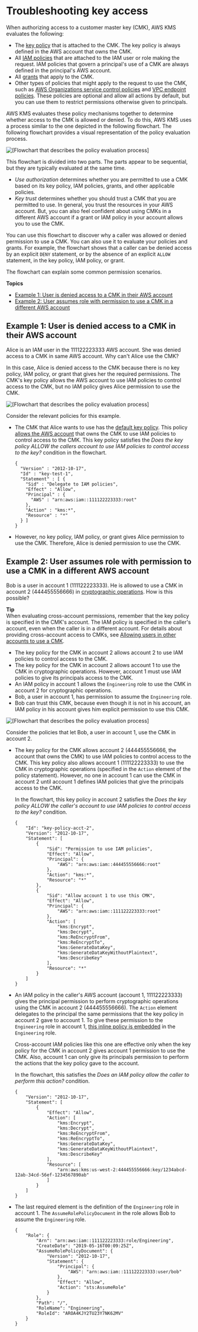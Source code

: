 # Troubleshooting key access<a name="policy-evaluation"></a>

When authorizing access to a customer master key \(CMK\), AWS KMS evaluates the following:
+ The [key policy](determining-access-key-policy.md) that is attached to the CMK\. The key policy is always defined in the AWS account that owns the CMK\. 
+ All [IAM policies](determining-access-iam-policies.md) that are attached to the IAM user or role making the request\. IAM policies that govern a principal's use of a CMK are always defined in the principal's AWS account\.
+ All [grants](determining-access-grants.md) that apply to the CMK\.
+ Other types of policies that might apply to the request to use the CMK, such as [AWS Organizations service control policies](https://docs.aws.amazon.com/organizations/latest/userguide/orgs_manage_policies_type-auth.html#orgs_manage_policies_scp) and [VPC endpoint policies](kms-vpc-endpoint.md#vpce-policy)\. These policies are optional and allow all actions by default, but you can use them to restrict permissions otherwise given to principals\.

AWS KMS evaluates these policy mechanisms together to determine whether access to the CMK is allowed or denied\. To do this, AWS KMS uses a process similar to the one depicted in the following flowchart\. The following flowchart provides a visual representation of the policy evaluation process\.

![\[Flowchart that describes the policy evaluation process\]](http://docs.aws.amazon.com/kms/latest/developerguide/images/kms-auth-flow-2020.png)

This flowchart is divided into two parts\. The parts appear to be sequential, but they are typically evaluated at the same time\.
+ *Use authorization* determines whether you are permitted to use a CMK based on its key policy, IAM policies, grants, and other applicable policies\.
+ *Key trust* determines whether you should trust a CMK that you are permitted to use\. In general, you trust the resources in your AWS account\. But, you can also feel confident about using CMKs in a different AWS account if a grant or IAM policy in your account allows you to use the CMK\.

You can use this flowchart to discover why a caller was allowed or denied permission to use a CMK\. You can also use it to evaluate your policies and grants\. For example, the flowchart shows that a caller can be denied access by an explicit `DENY` statement, or by the absence of an explicit `ALLOW` statement, in the key policy, IAM policy, or grant\.

The flowchart can explain some common permission scenarios\.

**Topics**
+ [Example 1: User is denied access to a CMK in their AWS account](#example-no-iam)
+ [Example 2: User assumes role with permission to use a CMK in a different AWS account](#example-cross-acct)

## Example 1: User is denied access to a CMK in their AWS account<a name="example-no-iam"></a>

Alice is an IAM user in the 111122223333 AWS account\. She was denied access to a CMK in same AWS account\. Why can't Alice use the CMK?

In this case, Alice is denied access to the CMK because there is no key policy, IAM policy, or grant that gives her the required permissions\. The CMK's key policy allows the AWS account to use IAM policies to control access to the CMK, but no IAM policy gives Alice permission to use the CMK\.

![\[Flowchart that describes the policy evaluation process\]](http://docs.aws.amazon.com/kms/latest/developerguide/images/kms-auth-flow-Alice.png)

Consider the relevant policies for this example\.
+ The CMK that Alice wants to use has the [default key policy](key-policies.md#key-policy-default)\. This policy [allows the AWS account](key-policies.md#key-policy-default-allow-root-enable-iam) that owns the CMK to use IAM policies to control access to the CMK\. This key policy satisfies the *Does the key policy ALLOW the callers account to use IAM policies to control access to the key?* condition in the flowchart\.

  ```
  {
    "Version" : "2012-10-17",
    "Id" : "key-test-1",
    "Statement" : [ {
      "Sid" : "Delegate to IAM policies",
      "Effect" : "Allow",
      "Principal" : {
        "AWS" : "arn:aws:iam::111122223333:root"
      },
      "Action" : "kms:*",
      "Resource" : "*"
    } ]
  }
  ```
+ However, no key policy, IAM policy, or grant gives Alice permission to use the CMK\. Therefore, Alice is denied permission to use the CMK\.

## Example 2: User assumes role with permission to use a CMK in a different AWS account<a name="example-cross-acct"></a>

Bob is a user in account 1 \(111122223333\)\. He is allowed to use a CMK in account 2 \(444455556666\) in [cryptographic operations](concepts.md#cryptographic-operations)\. How is this possible?

**Tip**  
When evaluating cross\-account permissions, remember that the key policy is specified in the CMK's account\. The IAM policy is specified in the caller's account, even when the caller is in a different account\. For details about providing cross\-account access to CMKs, see [Allowing users in other accounts to use a CMK](key-policy-modifying-external-accounts.md)\.
+ The key policy for the CMK in account 2 allows account 2 to use IAM policies to control access to the CMK\. 
+ The key policy for the CMK in account 2 allows account 1 to use the CMK in cryptographic operations\. However, account 1 must use IAM policies to give its principals access to the CMK\.
+ An IAM policy in account 1 allows the `Engineering` role to use the CMK in account 2 for cryptographic operations\.
+ Bob, a user in account 1, has permission to assume the `Engineering` role\.
+ Bob can trust this CMK, because even though it is not in his account, an IAM policy in his account gives him explicit permission to use this CMK\.

![\[Flowchart that describes the policy evaluation process\]](http://docs.aws.amazon.com/kms/latest/developerguide/images/kms-auth-flow-Bob.png)

Consider the policies that let Bob, a user in account 1, use the CMK in account 2\.
+ The key policy for the CMK allows account 2 \(444455556666, the account that owns the CMK\) to use IAM policies to control access to the CMK\. This key policy also allows account 1 \(111122223333\) to use the CMK in cryptographic operations \(specified in the `Action` element of the policy statement\)\. However, no one in account 1 can use the CMK in account 2 until account 1 defines IAM policies that give the principals access to the CMK\.

  In the flowchart, this key policy in account 2 satisfies the *Does the key policy ALLOW the caller's account to use IAM policies to control access to the key?* condition\. 

  ```
  {
      "Id": "key-policy-acct-2",
      "Version": "2012-10-17",
      "Statement": [
          {
              "Sid": "Permission to use IAM policies",
              "Effect": "Allow",
              "Principal": {
                  "AWS": "arn:aws:iam::444455556666:root"
              },
              "Action": "kms:*",
              "Resource": "*"
          },
          {
              "Sid": "Allow account 1 to use this CMK",
              "Effect": "Allow",
              "Principal": {
                  "AWS": "arn:aws:iam::111122223333:root"
              },
              "Action": [
                  "kms:Encrypt",
                  "kms:Decrypt",
                  "kms:ReEncryptFrom",
                  "kms:ReEncryptTo",
                  "kms:GenerateDataKey",
                  "kms:GenerateDataKeyWithoutPlaintext",
                  "kms:DescribeKey"
              ],
              "Resource": "*"
          }
      ]
  }
  ```
+ An IAM policy in the caller's AWS account \(account 1, 111122223333\) gives the principal permission to perform cryptographic operations using the CMK in account 2 \(444455556666\)\. The `Action` element delegates to the principal the same permissions that the key policy in account 2 gave to account 1\. To give these permission to the `Engineering` role in account 1, [this inline policy is embedded](https://docs.aws.amazon.com/IAM/latest/APIReference/API_PutRolePolicy.html) in the `Engineering` role\.

  Cross\-account IAM policies like this one are effective only when the key policy for the CMK in account 2 gives account 1 permission to use the CMK\. Also, account 1 can only give its principals permission to perform the actions that the key policy gave to the account\.

  In the flowchart, this satisfies the *Does an IAM policy allow the caller to perform this action?* condition\.

  ```
  {
      "Version": "2012-10-17",
      "Statement": [
          {
              "Effect": "Allow",
              "Action": [
                  "kms:Encrypt",
                  "kms:Decrypt",
                  "kms:ReEncryptFrom",
                  "kms:ReEncryptTo",
                  "kms:GenerateDataKey",
                  "kms:GenerateDataKeyWithoutPlaintext",
                  "kms:DescribeKey"
              ],
              "Resource": [
                  "arn:aws:kms:us-west-2:444455556666:key/1234abcd-12ab-34cd-56ef-1234567890ab"
              ]
          }
      ]
  }
  ```
+ The last required element is the definition of the `Engineering` role in account 1\. The `AssumeRolePolicyDocument` in the role allows Bob to assume the `Engineering` role\.

  ```
  {
      "Role": {
          "Arn": "arn:aws:iam::111122223333:role/Engineering",
          "CreateDate": "2019-05-16T00:09:25Z",
          "AssumeRolePolicyDocument": {
              "Version": "2012-10-17",
              "Statement": {
                  "Principal": {
                      "AWS": "arn:aws:iam::111122223333:user/bob"
                  },
                  "Effect": "Allow",
                  "Action": "sts:AssumeRole"
              }
          },
          "Path": "/",
          "RoleName": "Engineering",
          "RoleId": "AROA4KJY2TU23Y7NK62MV"
      }
  }
  ```